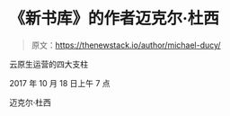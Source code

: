 # 《新书库》的作者迈克尔·杜西

> 原文：<https://thenewstack.io/author/michael-ducy/>

云原生运营的四大支柱

2017 年 10 月 18 日上午 7 点

迈克尔·杜西